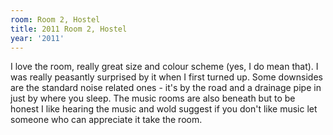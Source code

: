 ```yaml
---
room: Room 2, Hostel
title: 2011 Room 2, Hostel
year: '2011'
---
```


I love the room, really great size and colour scheme (yes, I do mean that).  I was really peasantly surprised by it when I first turned up.  Some downsides are the standard noise related ones - it's by the road and a drainage pipe in just by where you sleep.  The music rooms are also beneath but to be honest I like hearing the music and wold suggest if you don't like music let someone who can appreciate it take the room.